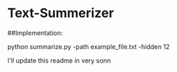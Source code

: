 # Text-Summerizer


##Implementation:

python summarize.py -path example_file.txt -hidden 12

I'll update this readme in very sonn
